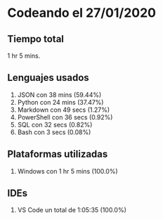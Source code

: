 # Codeando el 27/01/2020

## Tiempo total
1 hr 5 mins.

## Lenguajes usados
1. JSON con 38 mins (59.44%)
1. Python con 24 mins (37.47%)
1. Markdown con 49 secs (1.27%)
1. PowerShell con 36 secs (0.92%)
1. SQL con 32 secs (0.82%)
1. Bash con 3 secs (0.08%)

## Plataformas utilizadas
1. Windows con 1 hr 5 mins (100.0%)

## IDEs
1. VS Code un total de 1:05:35 (100.0%)
